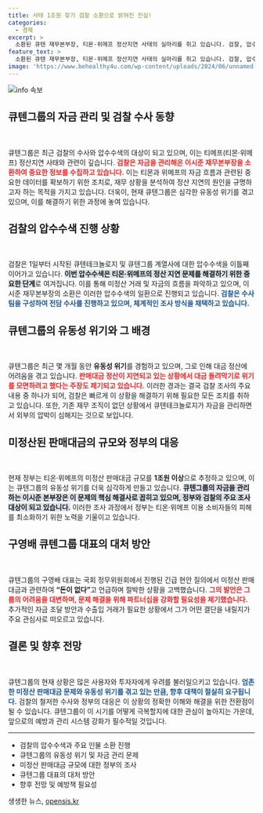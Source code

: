 ```yaml
---
title: 사태 1조원 찾기 검찰 소환으로 밝혀진 진실!
categories:
  - 경제
excerpt: >
  소환된 큐텐 재무본부장, 티몬·위메프 정산지연 사태의 실마리를 쥐고 있습니다. 검찰, 압수수색 이어가며 1조원 규모 미정산 대금의 행방을 추적 중! 이 사건의 전말을 알고 싶다면 클릭하세요!
feature_text: >
  소환된 큐텐 재무본부장, 티몬·위메프 정산지연 사태의 실마리를 쥐고 있습니다. 검찰, 압수수색 이어가며 1조원 규모 미정산 대금의 행방을 추적 중! 이 사건의 전말을 알고 싶다면 클릭하세요!
image: 'https://www.behealthy4u.com/wp-content/uploads/2024/06/unnamed-file.png'
---
```


<p><img src="https://www.behealthy4u.com/wp-content/uploads/2024/06/unnamed-file.png" alt="info 속보" /></p>

<h2 data-ke-size="size26">큐텐그룹의 자금 관리 및 검찰 수사 동향</h2>

<p data-ke-size="size16">&nbsp;</p>

<p>큐텐그룹은 최근 검찰의 수사와 압수수색의 대상이 되고 있으며, 이는 티메프(티몬·위메프) 정산지연 사태와 관련이 깊습니다. <b><span style="color: #ee2323;">검찰은 자금을 관리해온 이시준 재무본부장을 소환하여 중요한 정보를 수집하고 있습니다.</span></b> 이는 티몬과 위메프의 자금 흐름과 관련된 중요한 데이터를 확보하기 위한 조치로, 재무 상황을 분석하여 정산 지연의 원인을 규명하고자 하는 목적을 가지고 있습니다. 더욱이, 현재 큐텐그룹은 심각한 유동성 위기를 겪고 있으며, 이를 해결하기 위한 과정에 놓여 있습니다.</p>

<h2 data-ke-size="size26">검찰의 압수수색 진행 상황</h2>

<p data-ke-size="size16">&nbsp;</p>

<p>검찰은 1일부터 시작된 큐텐테크놀로지 및 큐텐그룹 계열사에 대한 압수수색을 이틀째 이어가고 있습니다. <b><span style="background-color: #21538527;">이번 압수수색은 티몬·위메프의 정산 지연 문제를 해결하기 위한 중요한 단계</span></b>로 여겨집니다. 이를 통해 미정산 거래 및 자금의 흐름을 파악하고 있으며, 이시준 재무본부장의 소환은 이러한 압수수색의 일환으로 진행되고 있습니다. <b><span style="color: #1a5490;">검찰은 수사팀을 구성하여 전담 수사를 진행하고 있으며, 체계적인 조사 방식을 채택하고 있습니다.</span></b></p>

<h2 data-ke-size="size26">큐텐그룹의 유동성 위기와 그 배경</h2>

<p data-ke-size="size16">&nbsp;</p>

<p>큐텐그룹은 최근 몇 개월 동안 <b>유동성 위기</b>를 경험하고 있으며, 그로 인해 대금 정산에 어려움을 겪고 있습니다. <b><span style="color: #ee2323;">판매대금 정산이 지연되고 있는 상황에서 대금 돌려막기로 위기를 모면하려고 했다는 주장도 제기되고 있습니다.</span></b> 이러한 경과는 결국 검찰 조사의 주요 내용 중 하나가 되어, 검찰은 빠르게 이 상황을 해결하기 위해 필요한 모든 조치를 취하고 있습니다. 또한, 기존 재무 조직이 없던 상황에서 큐텐테크놀로지가 자금을 관리하면서 외부의 압박이 심해지는 것으로 보입니다.</p>

<h2 data-ke-size="size26">미정산된 판매대금의 규모와 정부의 대응</h2>

<p data-ke-size="size16">&nbsp;</p>

<p>현재 정부는 티온·위메프의 미정산 판매대금 규모를 <b>1조원 이상</b>으로 추정하고 있으며, 이는 큐텐그룹의 유동성 위기를 더욱 심각하게 만들고 있습니다. <b><span style="background-color: #21538527;">큐텐그룹의 자금을 관리하는 이시준 본부장은 이 문제의 핵심 해결사로 꼽히고 있으며, 정부와 검찰의 주요 조사 대상이 되고 있습니다.</span></b> 이러한 조사 과정에서 정부는 티온·위메프 이용 소비자들의 피해를 최소화하기 위한 노력을 기울이고 있습니다.</p>

<h2 data-ke-size="size26">구영배 큐텐그룹 대표의 대처 방안</h2>

<p data-ke-size="size16">&nbsp;</p>

<p>큐텐그룹의 구영배 대표는 국회 정무위원회에서 진행된 긴급 현안 질의에서 미정산 판매대금과 관련하여 <b>“돈이 없다”</b>고 언급하며 절박한 상황을 고백했습니다. <b><span style="color: #ee2323;">그의 발언은 그룹의 어려움을 대변하며, 문제 해결을 위해 파트너십을 강화할 필요성을 제기했습니다.</span></b> 추가적인 자금 조달 방안과 수출입 거래가 필요한 상황에서 그가 어떤 결단을 내릴지가 주요 관심사로 떠오르고 있습니다.</p>

<h2 data-ke-size="size26">결론 및 향후 전망</h2>

<p data-ke-size="size16">&nbsp;</p>

<p>큐텐그룹의 현재 상황은 많은 사용자와 투자자에게 우려를 불러일으키고 있습니다. <b><span style="color: #1a5490;">엄존한 미정산 판매대금 문제와 유동성 위기를 겪고 있는 만큼, 향후 대책이 절실히 요구됩니다.</span></b> 검찰의 철저한 수사와 정부의 대응은 이 상황의 정확한 이해와 해결을 위한 전환점이 될 수 있습니다. 큐텐그룹이 이 시기를 어떻게 극복할지에 대한 관심이 높아지는 가운데, 앞으로의 예방과 관리 시스템 강화가 필수적일 것입니다. </p>

<p data-ke-size="size16"><hr /></p>

<ul>
    <li>검찰의 압수수색과 주요 인물 소환 진행</li>
    <li>큐텐그룹의 유동성 위기 및 자금 관리 문제</li>
    <li>미정산 판매대금 규모에 대한 정부의 조사</li>
    <li>큐텐그룹 대표의 대처 방안</li>
    <li>향후 전망 및 예방책 필요성</li>
</ul>

<p data-ke-size="size16"></p>
생생한 뉴스, <a href="https://opensis.kr" rel="dofollow">opensis.kr</a>


